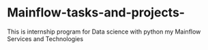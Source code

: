 # Mainflow-tasks-and-projects-

This is internship program for Data science with python my Mainflow Services and Technologies 
